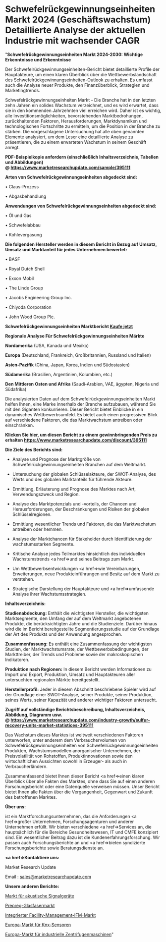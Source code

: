 # Schwefelrückgewinnungseinheiten Markt 2024 (Geschäftswachstum) Detaillierte Analyse der aktuellen Industrie mit wachsender CAGR

"<strong>Schwefelrückgewinnungseinheiten Markt 2024-2030: Wichtige Erkenntnisse und Erkenntnisse</strong>

Der Schwefelrückgewinnungseinheiten-Bericht bietet detaillierte Profile der Hauptakteure, um einen klaren Überblick über die Wettbewerbslandschaft des Schwefelrückgewinnungseinheiten-Outlook zu erhalten. Es umfasst auch die Analyse neuer Produkte, den Finanzüberblick, Strategien und Marketingtrends.

Schwefelrückgewinnungseinheiten Markt - Die Branche hat in den letzten zehn Jahren ein solides Wachstum verzeichnet, und es wird erwartet, dass sie in den kommenden Jahrzehnten viel erreichen wird. Daher ist es wichtig, alle Investitionsmöglichkeiten, bevorstehenden Marktbedrohungen, zurückhaltenden Faktoren, Herausforderungen, Marktdynamiken und technologischen Fortschritte zu ermitteln, um die Position in der Branche zu stärken. Die vorgeschlagene Untersuchung hat alle oben genannten Elemente analysiert, um dem Leser eine detaillierte Analyse zu präsentieren, die zu einem erwarteten Wachstum in seinem Geschäft anregt.

<strong><b>PDF-Beispielkopie anfordern (einschließlich Inhaltsverzeichnis, Tabellen und Abbildungen) @ </b></strong><strong><a href=https://www.marketresearchupdate.com/sample/395111><strong>https://www.marketresearchupdate.com/sample/395111</u></a></strong></strong>

<strong>Arten von Schwefelrückgewinnungseinheiten abgedeckt sind:</strong>

• Claus-Prozess

• Abgasbehandlung

<strong>Anwendungen von Schwefelrückgewinnungseinheiten abgedeckt sind:</strong>

• Öl und Gas

• Schwefelabbau

• Kohlevergasung

<strong>Die folgenden Hersteller werden in diesem Bericht in Bezug auf Umsatz, Umsatz und Marktanteil für jedes Unternehmen bewertet:</strong>

• BASF

• Royal Dutch Shell

• Exxon Mobil

• The Linde Group

• Jacobs Engineering Group Inc.

• Chiyoda Corporation

• John Wood Group Plc.

<strong>Schwefelrückgewinnungseinheiten Marktbericht <a href=https://www.marketresearchupdate.com/buynow/395111>Kaufe jetzt</a></strong>

<strong>Regionale Analyse Für Schwefelrückgewinnungseinheiten Märkte</strong>

<strong>Nordamerika</strong> (USA, Kanada und Mexiko)

<strong>Europa</strong> (Deutschland, Frankreich, Großbritannien, Russland und Italien)

<strong>Asien-Pazifik</strong> (China, Japan, Korea, Indien und Südostasien)

<strong>Südamerika</strong> (Brasilien, Argentinien, Kolumbien, etc.)

<strong>Den Mittleren</strong> <strong>Osten und Afrika</strong> (Saudi-Arabien, VAE, ägypten, Nigeria und Südafrika)

Die analysierten Daten auf dem Schwefelrückgewinnungseinheiten Markt helfen Ihnen, eine Marke innerhalb der Branche aufzubauen, während Sie mit den Giganten konkurrieren. Dieser Bericht bietet Einblicke in ein dynamisches Wettbewerbsumfeld. Es bietet auch einen progressiven Blick auf verschiedene Faktoren, die das Marktwachstum antreiben oder einschränken.

<strong>Klicken Sie hier, um diesen Bericht zu einem gewinnbringenden Preis zu erhalten
</strong><strong><a href=https://www.marketresearchupdate.com/discount/395111>https://www.marketresearchupdate.com/discount/395111</b></u></strong></a>

<strong>Die Ziele des Berichts sind:</strong>

- Analyse und Prognose der Marktgröße von Schwefelrückgewinnungseinheiten Branchen auf dem Weltmarkt.

- Untersuchung der globalen Schlüsselakteure, der SWOT-Analyse, des Werts und des globalen Marktanteils für führende Akteure.

- Ermittlung, Erläuterung und Prognose des Marktes nach Art, Verwendungszweck und Region.

- Analyse des Marktpotenzials und -vorteils, der Chancen und Herausforderungen, der Beschränkungen und Risiken der globalen Schlüsselregionen.

- Ermittlung wesentlicher Trends und Faktoren, die das Marktwachstum antreiben oder hemmen.

- Analyse der Marktchancen für Stakeholder durch Identifizierung der wachstumsstarken Segmente.

- Kritische Analyse jedes Teilmarktes hinsichtlich des individuellen Wachstumstrends <a href=>und</a> seines Beitrags zum Markt.

- Um Wettbewerbsentwicklungen <a href=>wie</a> Vereinbarungen, Erweiterungen, neue Produkteinführungen und Besitz auf dem Markt zu verstehen.

- Strategische Darstellung der Hauptakteure und <a href=>umfas</a>sende Analyse ihrer Wachstumsstrategien.

<strong>Inhaltsverzeichnis:</strong>

<strong>Studienabdeckung:</strong> Enthält die wichtigsten Hersteller, die wichtigsten Marktsegmente, den Umfang der auf dem Weltmarkt angebotenen Produkte, die berücksichtigten Jahre und die Studienziele. Darüber hinaus wird die im Bericht bereitgestellte Segmentierungsstudie auf der Grundlage der Art des Produkts und der Anwendung angesprochen.

<strong>Zusammenfassung:</strong> Es enthält eine Zusammenfassung der wichtigsten Studien, der Marktwachstumsrate, der Wettbewerbsbedingungen, der Markttreiber, der Trends und Probleme sowie der makroskopischen Indikatoren.

<strong>Produktion nach Regionen:</strong> In diesem Bericht werden Informationen zu Import und Export, Produktion, Umsatz und Hauptakteuren aller untersuchten regionalen Märkte bereitgestellt.

<strong>Herstellerprofil:</strong> Jeder in diesem Abschnitt beschriebene Spieler wird auf der Grundlage einer SWOT-Analyse, seiner Produkte, seiner Produktion, seines Werts, seiner Kapazität und anderer wichtiger Faktoren untersucht.

<strong><b>Zugriff auf vollständige Berichtsbeschreibung, Inhaltsverzeichnis, Abbildung, Diagramm usw. @ </b></strong><strong><a href=https://www.marketresearchupdate.com/industry-growth/sulfur-recovery-units-market-statistices-395111>https://www.marketresearchupdate.com/industry-growth/sulfur-recovery-units-market-statistices-395111</a></strong>

Das Wachstum dieses Marktes ist weltweit verschiedenen Faktoren unterworfen, unter anderem dem Verbrauchervolumen von Schwefelrückgewinnungseinheiten von Schwefelrückgewinnungseinheiten Produkten, Wachstumsmodellen anorganischer Unternehmen, der Preisvolatilität von Rohstoffen, Produktinnovationen sowie den wirtschaftlichen Aussichten sowohl in Erzeuger- als auch in Verbraucherländern.

Zusammenfassend bietet Ihnen dieser Bericht <a href=>einen</a> klaren Überblick über alle Fakten des Marktes, ohne dass Sie auf einen anderen Forschungsbericht oder eine Datenquelle verweisen müssen. Unser Bericht bietet Ihnen alle Fakten über die Vergangenheit, Gegenwart und Zukunft des betroffenen Marktes.

<strong>Über uns:</strong>

 ist ein Marktforschungsunternehmen, das die Anforderungen <a href=>großer</a> Unternehmen, Forschungsagenturen und anderer Unternehmen erfüllt. Wir bieten verschiedene <a href=>Services</a> an, die hauptsächlich für die Bereiche Gesundheitswesen, IT und CMFE konzipiert sind. Ein wesentlicher Beitrag dazu ist die Kundenerfahrungsforschung. Wir passen auch Forschungsberichte an und <a href=>bieten</a> syndizierte Forschungsberichte sowie Beratungsdienste an.

<strong><a href=>Kontaktiere uns:</a></strong>

Market Research Update

Email : sales@marketresearchupdate.com

<strong>Unsere anderen Berichte:</strong>

<a href=https://www.linkedin.com/pulse/audible-signaling-equipment-market-size-region-outlook>Markt für akustische Signalgeräte</a>

<a href=https://www.linkedin.com/pulse/prepreg-glass-fiber-market-top-leading-vendors-park-electrochemical>Prepreg-Glasfasermarkt</a>

<a href=https://www.linkedin.com/pulse/integrated-facilities-management-ifm-market-5f>Integrierter Facility-Management-IFM-Markt</a>

<a href=https://www.linkedin.com/pulse/europe-knx-sensors-market-2023-size-share-opportunities>Europa-Markt für Knx-Sensoren</a>

<a href=https://www.linkedin.com/pulse/europe-industrial-centrifuge-machines-market>Europa-Markt für industrielle Zentrifugenmaschinen</a>"

